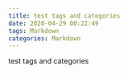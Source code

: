 ```yaml
---
title: test tags and categories
date: 2020-04-29 00:22:49
tags: Markdown
categories: Markdown
---
```


test tags and categories
